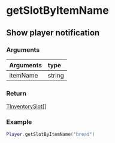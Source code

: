 # getSlotByItemName
## Show player notification 
### Arguments
| Arguments    | type |
| ---------- | :--------- |
| itemName | string |

### Return 
[TInventorySlot](../../../../core/interface/types.md#tinventoryslot)[]

### Example
```lua
Player.getSlotByItemName("bread")

```